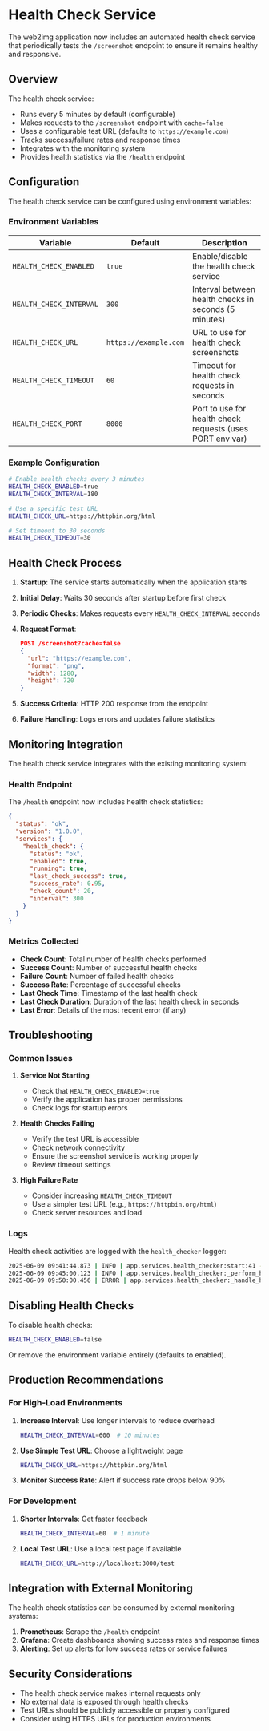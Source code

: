 # Health Check Service

The web2img application now includes an automated health check service that periodically tests the `/screenshot` endpoint to ensure it remains healthy and responsive.

## Overview

The health check service:

- Runs every 5 minutes by default (configurable)
- Makes requests to the `/screenshot` endpoint with `cache=false`
- Uses a configurable test URL (defaults to `https://example.com`)
- Tracks success/failure rates and response times
- Integrates with the monitoring system
- Provides health statistics via the `/health` endpoint

## Configuration

The health check service can be configured using environment variables:

### Environment Variables

| Variable | Default | Description |
|----------|---------|-------------|
| `HEALTH_CHECK_ENABLED` | `true` | Enable/disable the health check service |
| `HEALTH_CHECK_INTERVAL` | `300` | Interval between health checks in seconds (5 minutes) |
| `HEALTH_CHECK_URL` | `https://example.com` | URL to use for health check screenshots |
| `HEALTH_CHECK_TIMEOUT` | `60` | Timeout for health check requests in seconds |
| `HEALTH_CHECK_PORT` | `8000` | Port to use for health check requests (uses PORT env var) |

### Example Configuration

```bash
# Enable health checks every 3 minutes
HEALTH_CHECK_ENABLED=true
HEALTH_CHECK_INTERVAL=180

# Use a specific test URL
HEALTH_CHECK_URL=https://httpbin.org/html

# Set timeout to 30 seconds
HEALTH_CHECK_TIMEOUT=30
```

## Health Check Process

1. **Startup**: The service starts automatically when the application starts
2. **Initial Delay**: Waits 30 seconds after startup before first check
3. **Periodic Checks**: Makes requests every `HEALTH_CHECK_INTERVAL` seconds
4. **Request Format**:

   ```json
   POST /screenshot?cache=false
   {
     "url": "https://example.com",
     "format": "png", 
     "width": 1280,
     "height": 720
   }
   ```

5. **Success Criteria**: HTTP 200 response from the endpoint
6. **Failure Handling**: Logs errors and updates failure statistics

## Monitoring Integration

The health check service integrates with the existing monitoring system:

### Health Endpoint

The `/health` endpoint now includes health check statistics:

```json
{
  "status": "ok",
  "version": "1.0.0",
  "services": {
    "health_check": {
      "status": "ok",
      "enabled": true,
      "running": true,
      "last_check_success": true,
      "success_rate": 0.95,
      "check_count": 20,
      "interval": 300
    }
  }
}
```

### Metrics Collected

- **Check Count**: Total number of health checks performed
- **Success Count**: Number of successful health checks
- **Failure Count**: Number of failed health checks
- **Success Rate**: Percentage of successful checks
- **Last Check Time**: Timestamp of the last health check
- **Last Check Duration**: Duration of the last health check in seconds
- **Last Error**: Details of the most recent error (if any)

## Troubleshooting

### Common Issues

1. **Service Not Starting**
   - Check that `HEALTH_CHECK_ENABLED=true`
   - Verify the application has proper permissions
   - Check logs for startup errors

2. **Health Checks Failing**
   - Verify the test URL is accessible
   - Check network connectivity
   - Ensure the screenshot service is working properly
   - Review timeout settings

3. **High Failure Rate**
   - Consider increasing `HEALTH_CHECK_TIMEOUT`
   - Use a simpler test URL (e.g., `https://httpbin.org/html`)
   - Check server resources and load

### Logs

Health check activities are logged with the `health_checker` logger:

```bash
2025-06-09 09:41:44.873 | INFO | app.services.health_checker:start:41 - Starting health check service with 300s interval
2025-06-09 09:45:00.123 | INFO | app.services.health_checker:_perform_health_check:125 - Health check #1 successful
2025-06-09 09:50:00.456 | ERROR | app.services.health_checker:_handle_health_check_failure:175 - Health check #2 failed
```

## Disabling Health Checks

To disable health checks:

```bash
HEALTH_CHECK_ENABLED=false
```

Or remove the environment variable entirely (defaults to enabled).

## Production Recommendations

### For High-Load Environments

1. **Increase Interval**: Use longer intervals to reduce overhead

   ```bash
   HEALTH_CHECK_INTERVAL=600  # 10 minutes
   ```

2. **Use Simple Test URL**: Choose a lightweight page

   ```bash
   HEALTH_CHECK_URL=https://httpbin.org/html
   ```

3. **Monitor Success Rate**: Alert if success rate drops below 90%

### For Development

1. **Shorter Intervals**: Get faster feedback

   ```bash
   HEALTH_CHECK_INTERVAL=60  # 1 minute
   ```

2. **Local Test URL**: Use a local test page if available

   ```bash
   HEALTH_CHECK_URL=http://localhost:3000/test
   ```

## Integration with External Monitoring

The health check statistics can be consumed by external monitoring systems:

1. **Prometheus**: Scrape the `/health` endpoint
2. **Grafana**: Create dashboards showing success rates and response times
3. **Alerting**: Set up alerts for low success rates or service failures

## Security Considerations

- The health check service makes internal requests only
- No external data is exposed through health checks
- Test URLs should be publicly accessible or properly configured
- Consider using HTTPS URLs for production environments

